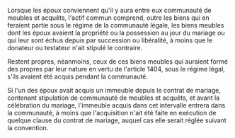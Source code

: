 Lorsque les époux conviennent qu'il y aura entre eux communauté de meubles et acquêts, l'actif commun comprend, outre les biens qui en feraient partie sous le régime de la communauté légale, les biens meubles dont les époux avaient la propriété ou la possession au jour du mariage ou qui leur sont échus depuis par succession ou libéralité, à moins que le donateur ou testateur n'ait stipulé le contraire.

Restent propres, néanmoins, ceux de ces biens meubles qui auraient formé des propres par leur nature en vertu de l'article 1404, sous le régime légal, s'ils avaient été acquis pendant la communauté.

Si l'un des époux avait acquis un immeuble depuis le contrat de mariage, contenant stipulation de communauté de meubles et acquêts, et avant la célébration du mariage, l'immeuble acquis dans cet intervalle entrera dans la communauté, à moins que l'acquisition n'ait été faite en exécution de quelque clause du contrat de mariage, auquel cas elle serait réglée suivant la convention.
